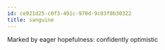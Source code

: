 ```yaml
---
id: ce921d25-c0f3-491c-970d-9c03f0b30322
title: sanguine
---
```


Marked by eager hopefulness: confidently optimistic
